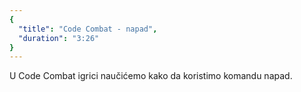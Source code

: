 ```yaml
---
{
  "title": "Code Combat - napad",
  "duration": "3:26"
}
---
```


U Code Combat igrici naučićemo kako da koristimo komandu napad.
